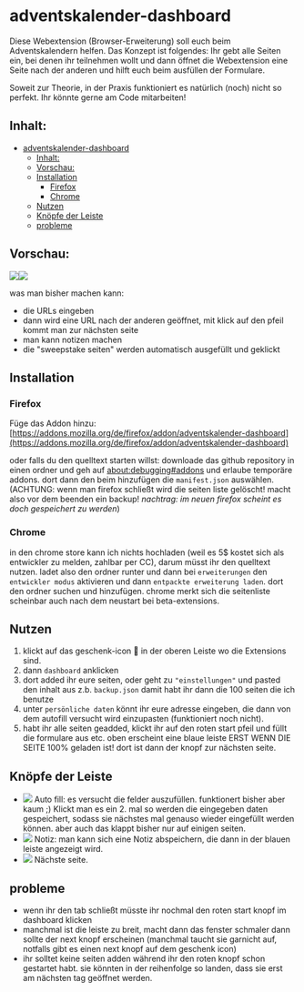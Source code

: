# adventskalender-dashboard

Diese Webextension (Browser-Erweiterung) soll euch beim Adventskalendern helfen. Das Konzept ist folgendes:
Ihr gebt alle Seiten ein, bei denen ihr teilnehmen wollt und dann öffnet die Webextension eine Seite nach der anderen und hilft euch beim ausfüllen der Formulare.

Soweit zur Theorie, in der Praxis funktioniert es natürlich (noch) nicht so perfekt. Ihr könnte gerne am Code mitarbeiten!

## Inhalt:
- [adventskalender-dashboard](#adventskalender-dashboard)
    - [Inhalt:](#inhalt)
    - [Vorschau:](#vorschau)
    - [Installation](#installation)
        - [Firefox](#firefox)
        - [Chrome](#chrome)
    - [Nutzen](#nutzen)
    - [Knöpfe der Leiste](#kn%C3%B6pfe-der-leiste)
    - [probleme](#probleme)

## Vorschau:
![](https://i.imgur.com/EXA9bxW.png)![](https://i.imgur.com/w60JGOk.png)

was man bisher machen kann:
- die URLs eingeben
- dann wird eine URL nach der anderen geöffnet, mit klick auf den pfeil kommt man zur nächsten seite
- man kann notizen machen
- die "sweepstake seiten" werden automatisch ausgefüllt und geklickt

## Installation

### Firefox 
Füge das Addon hinzu: [https://addons.mozilla.org/de/firefox/addon/adventskalender-dashboard](https://addons.mozilla.org/de/firefox/addon/adventskalender-dashboard)

oder falls du den quelltext starten willst:
downloade das github repository in einen ordner und
geh auf [about:debugging#addons](about:debugging#addons) und erlaube temporäre addons. dort dann den beim hinzufügen die `manifest.json` auswählen. (ACHTUNG: wenn man firefox schließt wird die seiten liste gelöscht! macht also vor dem beenden ein backup! *nachtrag: im neuen firefox scheint es doch gespeichert zu werden*)

### Chrome
in den chrome store kann ich nichts hochladen (weil es 5$ kostet sich als entwickler zu melden, zahlbar per CC), darum müsst ihr den quelltext nutzen. ladet also den ordner runter und dann
bei `erweiterungen` den `entwickler modus` aktivieren und dann `entpackte erweiterung laden`. dort den ordner suchen und hinzufügen. chrome merkt sich die seitenliste scheinbar auch nach dem neustart bei beta-extensions.

## Nutzen
1. klickt auf das geschenk-icon 🎁 in der oberen Leiste wo die Extensions sind.
2. dann `dashboard` anklicken
3. dort added ihr eure seiten, oder geht zu `"einstellungen"` und pasted den inhalt aus z.b. `backup.json` damit habt ihr dann die 100 seiten die ich benutze
4. unter `persönliche daten` könnt ihr eure adresse eingeben, die dann von dem autofill versucht wird einzupasten (funktioniert noch nicht).
5. habt ihr alle seiten geadded, klickt ihr auf den roten start pfeil und füllt die formulare aus etc. oben erscheint eine blaue leiste ERST WENN DIE SEITE 100% geladen ist! dort ist dann der knopf zur nächsten seite.

## Knöpfe der Leiste
* ![](https://i.imgur.com/mCNrii9.png) Auto fill: es versucht die felder auszufüllen. funktionert bisher aber kaum ;) Klickt man es ein 2. mal so werden die eingegeben daten gespeichert, sodass sie nächstes mal genauso wieder eingefüllt werden können. aber auch das klappt bisher nur auf einigen seiten.
* ![](https://i.imgur.com/gE0b86T.png) Notiz: man kann sich eine Notiz abspeichern, die dann in der blauen leiste angezeigt wird.
* ![](https://i.imgur.com/iwXxwzB.png) Nächste seite.
## probleme
- wenn ihr den tab schließt müsste ihr nochmal den roten start knopf im dashboard klicken
- manchmal ist die leiste zu breit, macht dann das fenster schmaler dann sollte der next knopf erscheinen (manchmal taucht sie garnicht auf, notfalls gibt es einen next knopf auf dem geschenk icon)
- ihr solltet keine seiten adden während ihr den roten knopf schon gestartet habt. sie könnten in der reihenfolge so landen, dass sie erst am nächsten tag geöffnet werden.
